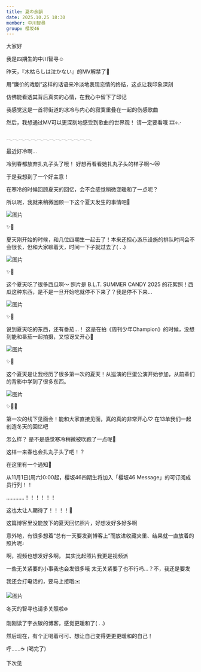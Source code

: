 ```yaml
---
title: 夏の余韻
date: 2025.10.25 18:30
member: 中川智尋
group: 樱坂46
---
```


大家好

我是四期生的中川智寻☺︎










昨天，『木枯らしは泣かない』的MV解禁了🍂




用“廉价的戏剧”这样的话语来冷淡地表现恋情的终结，这点让我印象深刻

仿佛能看透其背后真实的心情，在我心中留下了印记




我感觉这是一首将街道的冰冷与内心的寂寞重叠在一起的伤感歌曲

然后，我想通过MV可以更深刻地感受到歌曲的世界观！
请一定要看哦 🎞⟡.·







𓂃𓂃𓂃𓂃𓂃𓂃𓂃𓂃𓂃𓂃𓂃𓂃𓂃𓂃






最近好冷啊…

冷到春都放弃扎丸子头了哦！
好想再看看她扎丸子头的样子啊〜😿






于是我想到了一个好主意！




在寒冷的时候回顾夏天的回忆，会不会感觉稍微变暖和了一点呢？

所以呢，我就来稍微回顾一下这个夏天发生的事情吧🌻








![图片](https://sakurazaka46.com/files/14/diary/s46/blog/moblog/202510/mobyQJQrF.jpg)



✨🏰

夏天刚开始的时候，和几位四期生一起去了！本来还担心游乐设施的排队时间会不会很长，但和大家聊着天，时间一下子就过去了(  . .)







![图片](https://sakurazaka46.com/files/14/diary/s46/blog/moblog/202510/mobB1LyFl.jpg)



✨️🍉

这个夏天吃了很多西瓜啊〜
照片是 B.L.T. SUMMER CANDY 2025 的花絮照！西瓜这种东西，是不是一旦开始吃就停不下来了？我是停不下来…






![图片](https://sakurazaka46.com/files/14/diary/s46/blog/moblog/202510/mob32qYwO.jpg)



✨️🍅

说到夏天吃的东西，还有番茄…！
这是在拍《周刊少年Champion》的时候，没想到能和番茄一起拍摄，又惊讶又开心🫢







![图片](https://sakurazaka46.com/files/14/diary/s46/blog/moblog/202510/mobwH7teP.jpg)



✨️👗

这个夏天是让我经历了很多第一次的夏天！从巡演的巨蛋公演开始参加，从前辈们的背影中学到了很多东西。






![图片](https://sakurazaka46.com/files/14/diary/s46/blog/moblog/202510/mob3q7hbO.jpg)



✨️🤝🏻

第一次的线下见面会！能和大家直接见面，真的真的非常开心♡
在13单我们一起创造冬天的回忆吧













怎么样？
是不是感觉寒冷稍微被吹跑了一点呢🫢

这样一来春也会扎丸子头了吧！？









在这里有一个通知📢

从11月1日(周六)0:00起，樱坂46四期生将加入「樱坂46 Message」的可订阅成员行列！！




…………！！！！！！

这也太让人期待了！！！！🥹






这篇博客里没能放下的夏天回忆照片，好想发好多好多啊

意外地，有很多想着“总有一天要发到博客上”而放进收藏夹里、结果就一直放着的照片呢♩




啊，视频也想发好多啊，
其实比起照片我更是视频派

一些无关紧要的小事我也会发很多哦
太无关紧要了也不行吗…？不，我还是要发

我还会打电话的，要马上接哦✉️












![图片](https://sakurazaka46.com/files/14/diary/s46/blog/moblog/202510/mobEPLIuw.jpg)


冬天的智寻也请多关照啦❄️






刚刚读了宇衣碳的博客，感觉更暖和了(  . .)

然后现在，有个正喝着可可、想让自己变得更更更暖和的自己！







呼……☕️‪ (喝完了)

下次见